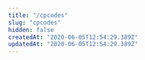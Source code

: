 ```yaml
---
title: "/cpcodes"
slug: "cpcodes"
hidden: false
createdAt: "2020-06-05T12:54:29.389Z"
updatedAt: "2020-06-05T12:54:29.389Z"
---
```

